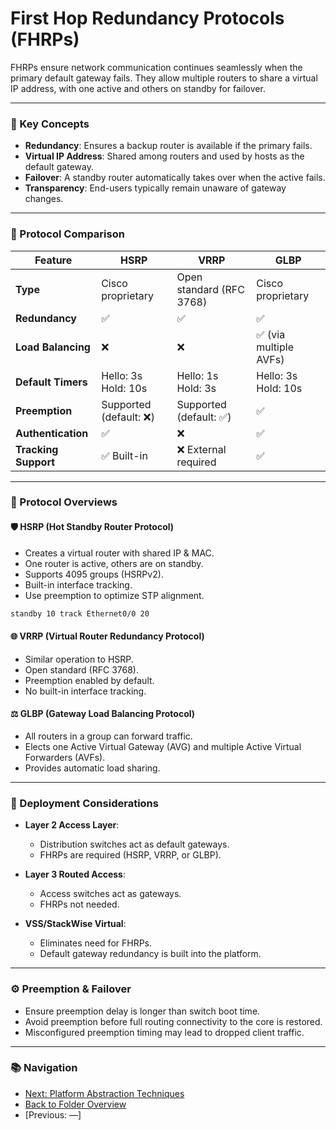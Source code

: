 # First Hop Redundancy Protocols (FHRPs)

FHRPs ensure network communication continues seamlessly when the primary default gateway fails. They allow multiple routers to share a virtual IP address, with one active and others on standby for failover.

---

### 🧠 Key Concepts
- **Redundancy**: Ensures a backup router is available if the primary fails.
- **Virtual IP Address**: Shared among routers and used by hosts as the default gateway.
- **Failover**: A standby router automatically takes over when the active fails.
- **Transparency**: End-users typically remain unaware of gateway changes.

---

### 🔁 Protocol Comparison

| Feature              | HSRP                   | VRRP                     | GLBP                   |
| -------------------- | ---------------------- | ------------------------ | ---------------------- |
| **Type**             | Cisco proprietary      | Open standard (RFC 3768) | Cisco proprietary      |
| **Redundancy**       | ✅                      | ✅                        | ✅                      |
| **Load Balancing**   | ❌                      | ❌                        | ✅ (via multiple AVFs)  |
| **Default Timers**   | Hello: 3s<br>Hold: 10s | Hello: 1s<br>Hold: 3s    | Hello: 3s<br>Hold: 10s |
| **Preemption**       | Supported (default: ❌) | Supported (default: ✅)   | ✅                      |
| **Authentication**   | ✅                      | ❌                        | ✅                      |
| **Tracking Support** | ✅ Built-in             | ❌ External required      | ✅                      |

---

### 🧩 Protocol Overviews

#### 🛡️ HSRP (Hot Standby Router Protocol)
- Creates a virtual router with shared IP & MAC.
- One router is active, others are on standby.
- Supports 4095 groups (HSRPv2).
- Built-in interface tracking.
- Use preemption to optimize STP alignment.

```bash
standby 10 track Ethernet0/0 20
```

#### 🌐 VRRP (Virtual Router Redundancy Protocol)
- Similar operation to HSRP.
- Open standard (RFC 3768).
- Preemption enabled by default.
- No built-in interface tracking.

#### ⚖️ GLBP (Gateway Load Balancing Protocol)
- All routers in a group can forward traffic.
- Elects one Active Virtual Gateway (AVG) and multiple Active Virtual Forwarders (AVFs).
- Provides automatic load sharing.

---

### 🧭 Deployment Considerations

- **Layer 2 Access Layer**:
  - Distribution switches act as default gateways.
  - FHRPs are required (HSRP, VRRP, or GLBP).

- **Layer 3 Routed Access**:
  - Access switches act as gateways.
  - FHRPs not needed.

- **VSS/StackWise Virtual**:
  - Eliminates need for FHRPs.
  - Default gateway redundancy is built into the platform.

---

### ⚙️ Preemption & Failover
- Ensure preemption delay is longer than switch boot time.
- Avoid preemption before full routing connectivity to the core is restored.
- Misconfigured preemption timing may lead to dropped client traffic.

---

### 📚 Navigation
- [Next: Platform Abstraction Techniques](platform-abstraction-techniques.md)  
- [Back to Folder Overview](../../02-enterprise-campus/readme.md)  
- [Previous: —]
